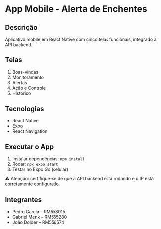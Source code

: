 # App Mobile - Alerta de Enchentes

## Descrição
Aplicativo mobile em React Native com cinco telas funcionais, integrado à API backend.

## Telas
1. Boas-vindas
2. Monitoramento
3. Alertas
4. Ação e Controle
5. Histórico

## Tecnologias
- React Native
- Expo
- React Navigation

## Executar o App
1. Instalar dependências: `npm install`
2. Rodar: `npx expo start`
3. Testar no Expo Go (celular)

⚠️ Atenção: certifique-se de que a API backend está rodando e o IP está corretamente configurado.

## Integrantes
- Pedro Garcia – RM558015
- Gabriel Menk – RM555280
- João Dolder – RM556574
